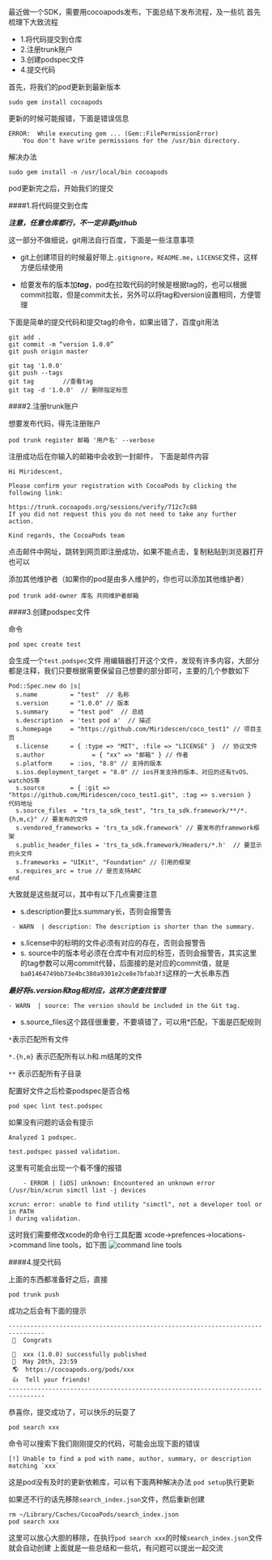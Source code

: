 最近做一个SDK，需要用cocoapods发布，下面总结下发布流程，及一些坑
首先梳理下大致流程
- 1.将代码提交到仓库
- 2.注册trunk账户
- 3.创建podspec文件
- 4.提交代码

首先，将我们的pod更新到最新版本
```
sudo gem install cocoapods
```
更新的时候可能报错，下面是错误信息
```
ERROR:  While executing gem ... (Gem::FilePermissionError)
    You don't have write permissions for the /usr/bin directory.
```
解决办法
```
sudo gem install -n /usr/local/bin cocoapods
```
pod更新完之后，开始我们的提交

####1.将代码提交到仓库

***注意，任意仓库都行，不一定非要github***

这一部分不做细说，git用法自行百度，下面是一些注意事项

- git上创建项目的时候最好带上`.gitignore`，`README.me`，`LICENSE`文件，这样方便后续使用
 
- 给要发布的版本加***tag***，pod在拉取代码的时候是根据tag的，也可以根据commit拉取，但是commit太长，另外可以将tag和version设置相同，方便管理

下面是简单的提交代码和提交tag的命令，如果出错了，百度git用法

```
git add . 
git commit -m “version 1.0.0” 
git push origin master

git tag '1.0.0' 
git push --tags
git tag        //查看tag
git tag -d '1.0.0'  // 删除指定标签
```

####2.注册trunk账户

想要发布代码，得先注册账户

```
pod trunk register 邮箱 '用户名' --verbose
```
注册成功后在你输入的邮箱中会收到一封邮件， 下面是邮件内容

```
Hi Miridescent,

Please confirm your registration with CocoaPods by clicking the following link:

https://trunk.cocoapods.org/sessions/verify/712c7c88
If you did not request this you do not need to take any further action.

Kind regards, the CocoaPods team
```
点击邮件中网址，跳转到网页即注册成功，如果不能点击，复制粘贴到浏览器打开也可以

添加其他维护者（如果你的pod是由多人维护的，你也可以添加其他维护者）

```
pod trunk add-owner 库名 共同维护者邮箱
```

####3.创建podspec文件

命令

```
pod spec create test 
```
会生成一个`test.podspec`文件
用编辑器打开这个文件，发现有许多内容，大部分都是注释，我们只要根据需要保留自己想要的部分即可，主要的几个参数如下

```
Pod::Spec.new do |s|
  s.name         = "test"  // 名称
  s.version      = "1.0.0" // 版本
  s.summary      = "test pod"  // 总结
  s.description  = 'test pod a'  // 描述
  s.homepage     = "https://github.com/Miridescen/coco_test1" // 项目主页
  s.license      = { :type => "MIT", :file => "LICENSE" }  // 协议文件
  s.author             = { "xx" => "邮箱" } // 作者
  s.platform     = :ios, "8.0" // 支持的版本
  s.ios.deployment_target = "8.0" // ios开发支持的版本，对应的还有tvOS、watchOS等
  s.source       = { :git => "https://github.com/Miridescen/coco_test1.git", :tag => s.version }  代码地址
  s.source_files  = "trs_ta_sdk_test", "trs_ta_sdk.framework/**/*.{h,m,c}" // 要发布的文件
  s.vendored_frameworks = 'trs_ta_sdk.framework' // 要发布的framework框架
  s.public_header_files = 'trs_ta_sdk.framework/Headers/*.h'  // 要显示的头文件
  s.frameworks = "UIKit", "Foundation" // 引用的框架
  s.requires_arc = true // 是否支持ARC
end

```

大致就是这些就可以，其中有以下几点需要注意

- s.description要比s.summary长，否则会报警告

```
 - WARN  | description: The description is shorter than the summary.
```
- s.license中的标明的文件必须有对应的存在，否则会报警告
- s. source中的版本号必须在仓库中有对应的标签，否则会报警告，其实这里的tag参数可以用commit代替，后面接的是对应的commit值，就是`ba01464749bb73e4bc380a9301e2ce8e7bfab3f3`这样的一大长串东西

***最好将s.version和tag相对应，这样方便查找管理***

```
- WARN  | source: The version should be included in the Git tag.
```
- s.source_files这个路径很重要，不要填错了，可以用*匹配，下面是匹配规则

`*`表示匹配所有文件

`*.{h,m}` 表示匹配所有以.h和.m结尾的文件

`**` 表示匹配所有子目录

配置好文件之后检查podspec是否合格

```
pod spec lint test.podspec
```
如果没有问题的话会有提示

```
Analyzed 1 podspec.

test.podspec passed validation.
```
这里有可能会出现一个看不懂的报错

```
    - ERROR | [iOS] unknown: Encountered an unknown error (/usr/bin/xcrun simctl list -j devices

xcrun: error: unable to find utility "simctl", not a developer tool or in PATH
) during validation.
```
这时我们需要修改xcode的命令行工具配置
xcode->prefences->locations->command line tools，如下图
![command line tools](https://upload-images.jianshu.io/upload_images/2048405-9fc4605787712ab3.png?imageMogr2/auto-orient/strip%7CimageView2/2/w/1240)


####4.提交代码

上面的东西都准备好之后，直接

```
pod trunk push
```
成功之后会有下面的提示

```
--------------------------------------------------------------------------------
 🎉  Congrats

 🚀  xxx (1.0.0) successfully published
 📅  May 20th, 23:59
 🌎  https://cocoapods.org/pods/xxx
 👍  Tell your friends!
--------------------------------------------------------------------------------
```
恭喜你，提交成功了，可以快乐的玩耍了

```
pod search xxx
```
命令可以搜索下我们刚刚提交的代码，可能会出现下面的错误

```
[!] Unable to find a pod with name, author, summary, or description matching `xxx`
```

这是pod没有及时的更新依赖库，可以有下面两种解决办法
 `pod setup`执行更新

如果还不行的话先移除`search_index.json`文件，然后重新创建

```
rm ~/Library/Caches/CocoaPods/search_index.json
pod search xxx
```
这里可以放心大胆的移除，在执行`pod search xxx`的时候`search_index.json`文件就会自动创建
上面就是一些总结和一些坑，有问题可以提出一起交流
